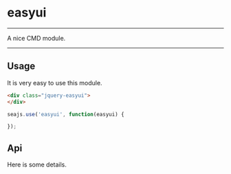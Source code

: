 # easyui

---

A nice CMD module.

---

## Usage

It is very easy to use this module.

````html
<div class="jquery-easyui">
</div>
````

```javascript
seajs.use('easyui', function(easyui) {

});
```

## Api

Here is some details.
